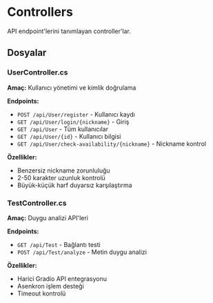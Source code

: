 # Controllers

API endpoint'lerini tanımlayan controller'lar.

## Dosyalar

### UserController.cs

**Amaç:** Kullanıcı yönetimi ve kimlik doğrulama

**Endpoints:**

- `POST /api/User/register` - Kullanıcı kaydı
- `GET /api/User/login/{nickname}` - Giriş
- `GET /api/User` - Tüm kullanıcılar
- `GET /api/User/{id}` - Kullanıcı bilgisi
- `GET /api/User/check-availability/{nickname}` - Nickname kontrol

**Özellikler:**

- Benzersiz nickname zorunluluğu
- 2-50 karakter uzunluk kontrolü
- Büyük-küçük harf duyarsız karşılaştırma

### TestController.cs

**Amaç:** Duygu analizi API'leri

**Endpoints:**

- `GET /api/Test` - Bağlantı testi
- `POST /api/Test/analyze` - Metin duygu analizi

**Özellikler:**

- Harici Gradio API entegrasyonu
- Asenkron işlem desteği
- Timeout kontrolü
